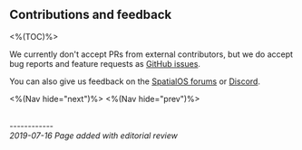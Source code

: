 ## Contributions and feedback
<%(TOC)%>

We currently don't accept PRs from external contributors, but we do accept bug reports and feature requests as [GitHub issues](https://github.com/spatialos/online-services/issues).

You can also give us feedback on the [SpatialOS forums](https://forums.improbable.io/) or [Discord](https://discordapp.com/channels/311273633307951114/311273633307951114).

<%(Nav hide="next")%>
<%(Nav hide="prev")%>

<br/>------------<br/>
_2019-07-16 Page added with editorial review_
